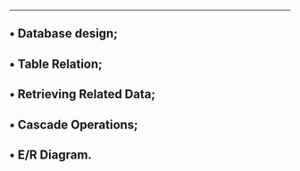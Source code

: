 ---------------------------------------------------
• Database design;
---------------------------------------------------
• Table Relation;
---------------------------------------------------
• Retrieving Related Data;
---------------------------------------------------
• Cascade Operations;
---------------------------------------------------
• E/R Diagram.
---------------------------------------------------
